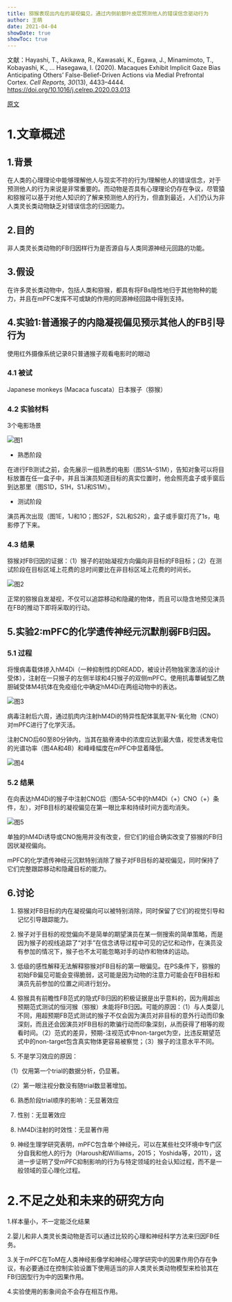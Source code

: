 ```yaml
---
title: 猕猴表现出内在的凝视偏见，通过内侧前额叶皮层预测他人的错误信念驱动行为
author: 王萌
date: 2021-04-04
showDate: true
showToc: true
---
```


文献：Hayashi, T., Akikawa, R., Kawasaki, K., Egawa, J., Minamimoto, T., Kobayashi, K., … Hasegawa, I. (2020). Macaques Exhibit Implicit Gaze Bias Anticipating Others’ False-Belief-Driven Actions via Medial Prefrontal Cortex. *Cell Reports, 30*(13), 4433–4444. https://doi.org/10.1016/j.celrep.2020.03.013

[原文](../Source_Files/2021-04-04-WM1.pdf)

# 1.文章概述

## 1.背景

在人类的心理理论中能够理解他人与现实不符的行为/理解他人的错误信念，对于预测他人的行为来说是非常重要的。而动物是否具有心理理论仍存在争议，尽管猿和猕猴可以基于对他人知识的了解来预测他人的行为，但直到最近，人们仍认为非人类灵长类动物缺乏对错误信念的归因能力。

## 2.目的

非人类灵长类动物的FB归因样行为是否源自与人类同源神经元回路的功能。

## 3.假设

在许多灵长类动物中，包括人类和猕猴，都具有将FBs隐性地归于其他物种的能力，并且在mPFC发挥不可或缺的作用的同源神经回路中得到支持。

## 4.实验1:普通猴子的内隐凝视偏见预示其他人的FB引导行为

使用红外摄像系统记录8只普通猴子观看电影时的眼动

### 4.1 被试

Japanese monkeys (Macaca fuscata）日本猴子（猕猴）

### 4.2 实验材料

3个电影场景

![图1](../Supporting_Information/2021-04-04-WM1-fig1.png)

- 熟悉阶段

在进行FB测试之前，会先展示一组熟悉的电影（图S1A–S1M），告知对象可以将目标放置在任一盒子中，并且当演员知道目标的真实位置时，他会照亮盒子或手窗后到达那里（图S1D，S1H，S1J和S1M）。

- 测试阶段

演员再次出现（图1E，1J和1O；图S2F，S2L和S2R），盒子或手窗灯亮了1s，电影停了下来。

### 4.3 结果

猕猴对FB归因的证据：（1）猴子的初始凝视方向偏向非目标的FB目标；（2）在测试阶段在目标区域上花费的总时间要比在非目标区域上花费的时间长。

![图2](../Supporting_Information/2021-04-04-WM1-fig2.png)

正常的猕猴自发凝视，不仅可以追踪移动和隐藏的物体，而且可以隐含地预见演员在FB的推动下即将采取的行动。


## 5.实验2:mPFC的化学遗传神经元沉默削弱FB归因。

### 5.1 过程

将慢病毒载体掺入hM4Di（一种抑制性的DREADD，被设计药物独家激活的设计受体），注射在一只猴子的左侧半球和4只猴子的双侧mPFC。使用抗毒蕈碱型乙酰胆碱受体M4抗体在免疫组化中确定hM4Di在两组动物中的表达。

![图3](../Supporting_Information/2021-04-04-WM1-fig3.png)

病毒注射后六周，通过肌肉内注射hM4Di的特异性配体氯氮平N-氧化物（CNO）对mPFC进行了化学灭活。

注射CNO后60至80分钟内，当其在脑脊液中的浓度应达到最大值，视觉诱发电位的光谱功率（图4A和4B）和峰峰幅度在mPFC中显着降低。

![图4](../Supporting_Information/2021-04-04-WM1-fig4.png)

### 5.2 结果

在向表达hM4Di的猴子中注射CNO后（图5A-5C中的hM4Di（+）CNO（+）条件，左），对FB目标的凝视偏见在第一眼比率和持续时间方面均消失。

![图5](../Supporting_Information/2021-04-04-WM1-fig5.png)

单独的hM4Di诱导或CNO施用并没有改变，但它们的组合确实改变了猕猴的FB归因状凝视偏向。

mPFC的化学遗传神经元沉默特别消除了猴子对FB目标的凝视偏见，同时保持了它们完整跟踪移动和隐藏目标的能力。

## 6.讨论

1. 猕猴对FB目标的内在凝视偏向可以被特别消除，同时保留了它们的视觉引导和记忆引导跟踪能力。 

2. 猴子对于目标的视觉偏向不是简单的期望演员在某一侧搜索的简单策略，而是因为猴子的视线追踪了“对手”在信念诱导过程中可见的记忆和动作，在演员没有参加的情况下，猴子也不太可能忽略对手的动作和物体的运动。

3. 低级的感性解释无法解释猕猴对FB目标的第一眼偏见。在PS条件下，猕猴的初始FB偏见可能会变得脆弱，这可能是因为动物的注意力可能会在FB目标和演员先前参加的位置之间进行划分。

4. 猕猴具有前瞻性FB范式的隐式FB归因的积极证据是出乎意料的，因为用超出预期范式测试的恒河猴（猕猴）未能将FB归因。可能的原因：（1）与人类婴儿不同，用超预期FB范式测试的猴子不仅会因为演员对非目标的意外行动而印象深刻，而且还会因演员对FB目标的欺骗行动而印象深刻，从而获得了相等的观看时间。（2）范式的差异，预期-注视范式中non-target为空，比违反期望范式中的non-target包含真实物体更容易被察觉；（3）猴子的注意水平不同。

5. 不是学习效应的原因：

（1）仅用第一个trial的数据分析，仍显著。

（2）第一眼注视分数没有随trial数显著增加。

6. 熟悉阶段trial顺序的影响：无显著效应

7. 性别：无显著效应

8. hM4Di注射的时效性：无显著作用

9. 神经生理学研究表明，mPFC包含单个神经元，可以在某些社交环境中专门区分自我和他人的行为（Haroush和Williams，2015； Yoshida等，2011），这进一步证明了受mPFC抑制影响的行为与特定领域的社会认知过程，而不是一般领域的亚心理化过程。

# 2.不足之处和未来的研究方向

1.样本量小，不一定能泛化结果

2.婴儿和非人类灵长类动物是否可以通过比较的心理和神经科学方法来归因FB任务。

3.关于mPFC在ToM在人类神经影像学和神经心理学研究中的因果作用仍存在争议，有必要通过在控制实验设置下使用适当的非人类灵长类动物模型来检验其在FB归因型行为中的因果作用。

4.实验使用的影象间会不会存在相互作用。

